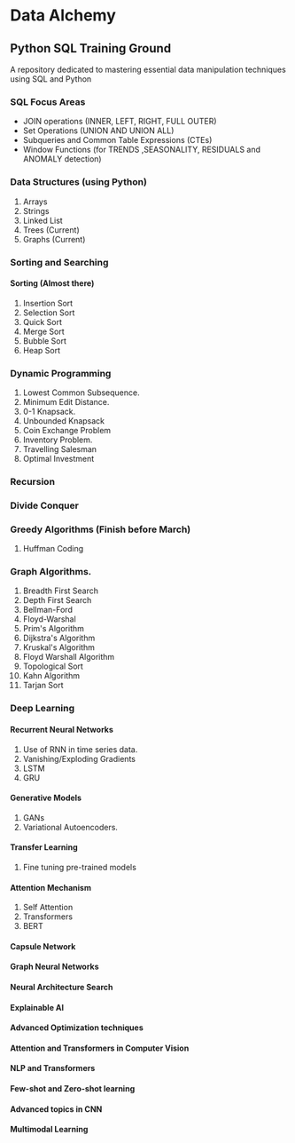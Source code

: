 # Data Alchemy
## Python SQL Training Ground

A repository dedicated to mastering essential data manipulation techniques using SQL and Python

### SQL Focus Areas
- JOIN operations (INNER, LEFT, RIGHT, FULL OUTER)
- Set Operations (UNION AND UNION ALL)
- Subqueries and Common Table Expressions (CTEs)
- Window Functions (for TRENDS ,SEASONALITY, RESIDUALS and ANOMALY detection)

### Data Structures (using Python)
1. Arrays
2. Strings
3. Linked List
4. Trees (Current)
5. Graphs (Current)

### Sorting and Searching
#### Sorting (Almost there)
1. Insertion Sort 
2. Selection Sort 
3. Quick Sort 
4. Merge Sort
5. Bubble Sort
6. Heap Sort

### Dynamic Programming
1. Lowest Common Subsequence.
2. Minimum Edit Distance.
3. 0-1 Knapsack.
4. Unbounded Knapsack
5. Coin Exchange Problem 
6. Inventory Problem.
7. Travelling Salesman
8. Optimal Investment

### Recursion
### Divide Conquer

### Greedy Algorithms (Finish before March) 
1. Huffman Coding


### Graph Algorithms.
1. Breadth First Search
2. Depth First Search
1. Bellman-Ford
1. Floyd-Warshal 
1. Prim's Algorithm
1. Dijkstra's Algorithm
1. Kruskal's Algorithm
2. Floyd Warshall Algorithm
1. Topological Sort
2. Kahn Algorithm
3. Tarjan Sort 


### Deep Learning
#### Recurrent Neural Networks
1. Use of RNN in time series data.
2. Vanishing/Exploding Gradients
3. LSTM
4. GRU

#### Generative Models
1. GANs
2. Variational Autoencoders.

#### Transfer Learning
1. Fine tuning pre-trained models

#### Attention Mechanism
1. Self Attention
2. Transformers
3. BERT

#### Capsule Network

#### Graph Neural Networks

#### Neural Architecture Search

#### Explainable AI

#### Advanced Optimization techniques

#### Attention and Transformers in Computer Vision

#### NLP and Transformers

#### Few-shot and Zero-shot learning

#### Advanced topics in CNN

#### Multimodal Learning




